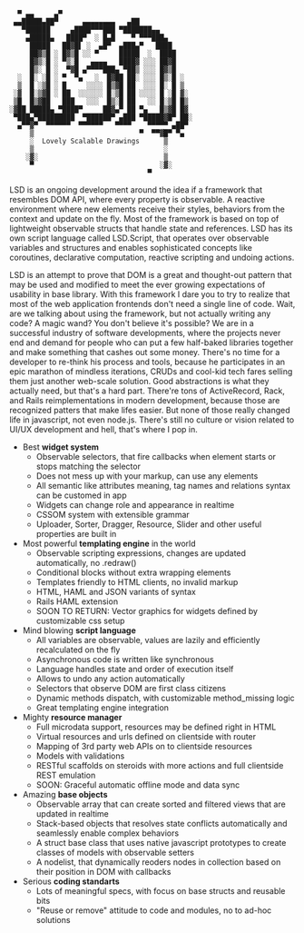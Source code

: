     
      ▀ ▄▄     ▄▀
     ▄▄█████▄██▀      ▄▄▄▄▄▄▄▄   ▄██
       ▀██████     ▄████▀▀▀███ ▀███████▄▄
        ▄█████▄   ████▀  ░ █▄█    ▀ ▀▀▀███▄
         █████   ██▓█▌ ░  ▄█▀  ▄███▄▀   ████ 
         ██▓▒█ ░ █▓▒█ ░░ ▀     █████  ░  ████ 
         █▓▒░█ ░ ▀▒░█   ▄▄▄▄   ████▓ ░░░ ██▓█ 
         █▒░ █ ░  ▀▓█ ▄▀▀▀▀███▄ ▀██▒ ░░░ █▓▒█ 
      ░  █░ ░█ ░ ▀  ▀▄   ░  █▓██ ██░ ░░░ █▒░█ ░ 
      ▒  █ ░▒█ ░ █     ░░░░ █▒▓█ ██  ░░░ █░ █ ▒ 
     ░▓  █░▒▓█ ░ ██  ░░░░░░ █░▒█ ██ ░░░░ █ ░█ ▓░ 
     ▒█  █▒▓██   ███   ░░░  █▒░█ ██   ░░ █░▒█ █▒   
    ░▓██ █████▄ ▀████▀     ██▓▄▀ ██ ▀▄   █▒▓█ █▓
     ▀███▄▀█████████  ▀██████▀ ▄███ ▀█████▓█▀ ██░
      ▄▀▀▓▀  ▀▀▀▀▀▀  ▀▀▀▀▀▀   ▀▀▀▀    ▀▀▀▀▀ ▄██▀
         ▒                          ▀  ▀▀▓█▀ ▀▄ 
         ░  Lovely Scalable Drawings      ▒
         ▒                                ░
        ░▓░                               ▒
         ▀                               ░▓░
                                      ▀

LSD is an ongoing development around the idea if a framework that resembles DOM API, where every property is observable. A reactive environment where new elements receive their styles, behaviors from the context and update on the fly. Most of the framework is based on top of lightweight observable structs that handle state and references. LSD has its own script language called LSD.Script, that operates over observable variables and structures and enables sophisticated concepts like coroutines, declarative computation, reactive scripting and undoing actions.

LSD is an attempt to prove that DOM is a great and thought-out pattern that may be used and modified to meet the ever growing expectations of usability in base library. With this framework I dare you to try to realize that most of the web application frontends don't need a single line of code. Wait, are we talking about using the framework, but not actually writing any code? A magic wand? You don't believe it's possible? We are in a successful industry of software developments, where the projects never end and demand for people who can put a few half-baked libraries together and make something that cashes out some money. There's no time for a developer to re-think his process and tools, because he participates in an epic marathon of mindless iterations, CRUDs and cool-kid tech fares selling them just another web-scale solution. Good abstractions is what they actually need, but that's a hard part. There're tons of ActiveRecord, Rack, and Rails reimplementations in modern development, because those are recognized patters that make lifes easier. But none of those really changed life in javascript, not even node.js. There's still no culture or vision related to UI/UX development and hell, that's where I pop in.
 
* Best **widget system**
  * Observable selectors, that fire callbacks when element starts or stops matching the selector
  * Does not mess up with your markup, can use any elements
  * All semantic like attributes meaning, tag names and relations syntax can be customed in app
  * Widgets can change role and appearance in realtime
  * CSSOM system with extensible grammar
  * Uploader, Sorter, Dragger, Resource, Slider and other useful properties are built in
* Most powerful **templating engine** in the world
  * Observable scripting expressions, changes are updated automatically, no .redraw()
  * Conditional blocks without extra wrapping elements
  * Templates friendly to HTML clients, no invalid markup
  * HTML, HAML and JSON variants of syntax
  * Rails HAML extension
  * SOON TO RETURN: Vector graphics for widgets defined by customizable css setup
* Mind blowing **script language**
  * All variables are observable, values are lazily and efficiently recalculated on the fly
  * Asynchronous code is written like synchronous
  * Language handles state and order of execution itself
  * Allows to undo any action automatically
  * Selectors that observe DOM are first class citizens
  * Dynamic methods dispatch, with customizable method_missing logic
  * Great templating engine integration
* Mighty **resource manager**
  * Full microdata support, resources may be defined right in HTML
  * Virtual resources and urls defined on clientside with router
  * Mapping of 3rd party web APIs on to clientside resources
  * Models with validations
  * RESTful scaffolds on steroids with more actions and full clientside REST emulation
  * SOON: Graceful automatic offline mode and data sync
* Amazing **base objects**
  * Observable array that can create sorted and filtered views that are updated in realtime
  * Stack-based objects that resolves state conflicts automatically and seamlessly enable complex behaviors
  * A struct base class that uses native javascript prototypes to create classes of models with observable setters
  * A nodelist, that dynamically reoders nodes in collection based on their position in DOM with callbacks
* Serious **coding standarts**
  * Lots of meaningful specs, with focus on base structs and reusable bits
  * "Reuse or remove" attitude to code and modules, no to ad-hoc solutions
  